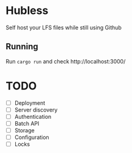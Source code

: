 # Hubless

Self host your LFS files while still using Github

## Running

Run `cargo run` and check http://localhost:3000/

# TODO

- [ ] Deployment
- [ ] Server discovery
- [ ] Authentication 
- [ ] Batch API
- [ ] Storage
- [ ] Configuration
- [ ] Locks